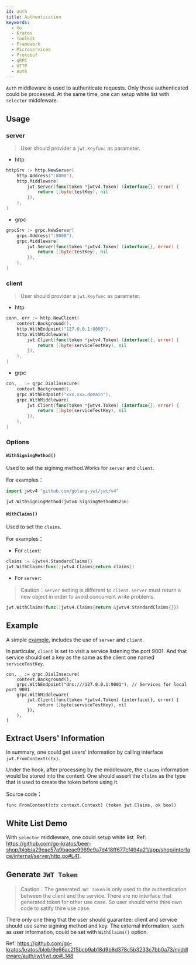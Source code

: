 ```yaml
---
id: auth
title: Authentication
keywords:
  - Go
  - Kratos
  - Toolkit
  - Framework
  - Microservices
  - Protobuf
  - gRPC
  - HTTP
  - Auth
---
```


`Auth` middleware is used to authenticate requests. Only those authenticated could be processed.
At the same time, one can setup white list with `selector` middleware.

## Usage

### server

> User should provider a `jwt.Keyfunc` as parameter.

- http

```go
httpSrv := http.NewServer(
	http.Address(":8000"),
	http.Middleware(
		jwt.Server(func(token *jwtv4.Token) (interface{}, error) {
			return []byte(testKey), nil
		}),
	),
)
```

- grpc

```go
grpcSrv := grpc.NewServer(
	grpc.Address(":9000"),
	grpc.Middleware(
		jwt.Server(func(token *jwtv4.Token) (interface{}, error) {
			return []byte(testKey), nil
		}),
	),
)
```

### client

> User should provider a `jwt.Keyfunc` as parameter.

- http

```go
conn, err := http.NewClient(
	context.Background(),
	http.WithEndpoint("127.0.0.1:8000"),
	http.WithMiddleware(
		jwt.Client(func(token *jwtv4.Token) (interface{}, error) {
			return []byte(serviceTestKey), nil
		}),
	),
)
```

- grpc

```go
con, _ := grpc.DialInsecure(
	context.Background(),
	grpc.WithEndpoint("xxx.xxx.domain"),
	grpc.WithMiddleware(
		jwt.Client(func(token *jwtv4.Token) (interface{}, error) {
			return []byte(serviceTestKey), nil
		}),
	),
)
```

### Options

#### `WithSigningMethod()`

Used to set the sigining method.Works for `server` and `client`. 

For examples：

```go
import jwtv4 "github.com/golang-jwt/jwt/v4"

jwt.WithSigningMethod(jwtv4.SigningMethodHS256)
```

#### `WithClaims()`

Used to set the `claims`. 

For examples：

- For `client`:

```go
claims := &jwtv4.StandardClaims{}
jwt.WithClaims(func()jwtv4.Claims{return claims})
```

- For `server`:

> Caution：`server` setting is different to `client`. `server` must return a new object in order to avoid concurrent write problems.

```go
jwt.WithClaims(func()jwtv4.Claims{return &jwtv4.StandardClaims{}})
```


## Example

A simple [example](https://github.com/go-kratos/kratos/blob/9743ad8d32890258177e0335d1a0741e9d45833e/examples/auth/jwt/main.go), includes the use of `server` and `client`.

In particular, `client` is set to visit a service listening the port 9001. And that service should set a key as the same as the client one named `serviceTestKey`.

```golang
con, _ := grpc.DialInsecure(
	context.Background(),
	grpc.WithEndpoint("dns:///127.0.0.1:9001"), // Services for local port 9001
	grpc.WithMiddleware(
		jwt.Client(func(token *jwtv4.Token) (interface{}, error) {
			return []byte(serviceTestKey), nil
		}),
	),
)
```
## Extract Users' Information

In summary, one could get users' information by calling interface `jwt.FromContext(ctx)`.

Under the hook, after processing by the middleware, the `claims` information would be stored into the context. One should assert the `claims` as the type that is used to create the token before using it.

Source code：

```golang
func FromContext(ctx context.Context) (token jwt.Claims, ok bool)
```

## White List Demo

With `selector` middleware, one could setup white list. Ref: https://github.com/go-kratos/beer-shop/blob/a29eae57a9baeae9969e9a7d418ff677cf494a21/app/shop/interface/internal/server/http.go#L41.

## Generate `JWT Token`

> Caution：The generated `JWT Token` is only used to the authentication between the client and the service. There are no interface that generated token for other use case. So user should write thire own code to satify thire use case. 

There only one thing that the user should guarantee: client and service should use same sigining method and key. 
The external information, such as user information, could be set with `WithClaims()` option.

Ref: https://github.com/go-kratos/kratos/blob/9e66ac2f5bcb9ab18d9b8d378c5b3233c7bb0a73/middleware/auth/jwt/jwt.go#L148
